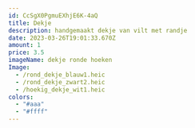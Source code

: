 ```yaml
---
id: CcSgX0PgmuEXhjE6K-4aQ
title: Dekje
description: handgemaakt dekje van vilt met randje
date: 2023-03-26T19:01:33.670Z
amount: 1
price: 3.5
imageName: dekje ronde hoeken
Image:
  - /rond_dekje_blauw1.heic
  - /rond_dekje_zwart2.heic
  - /hoekig_dekje_wit1.heic
colors:
  - "#aaa"
  - "#ffff"
---
```


